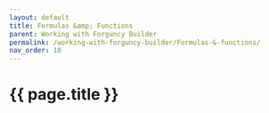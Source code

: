 ```yaml
---
layout: default
title: Formulas &amp; Functions
parent: Working with Forguncy Builder
permalink: /working-with-forguncy-builder/Formulas-&-functions/
nav_order: 10
---
```


# {{ page.title }}